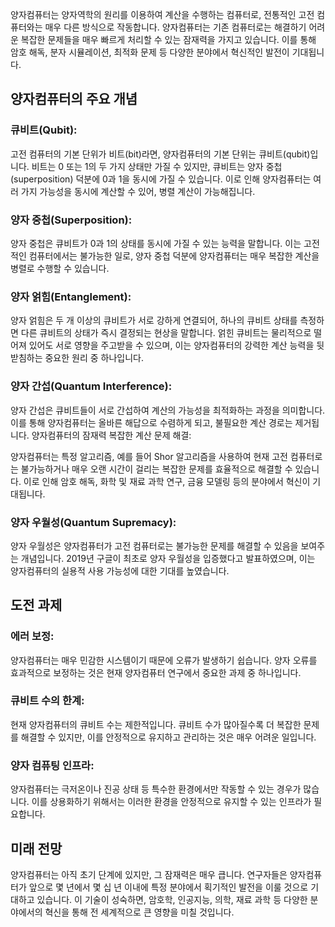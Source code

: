 양자컴퓨터는 양자역학의 원리를 이용하여 계산을 수행하는 컴퓨터로, 전통적인 고전 컴퓨터와는 매우 다른 방식으로 작동합니다. 양자컴퓨터는 기존 컴퓨터로는 해결하기 어려운 복잡한 문제들을 매우 빠르게 처리할 수 있는 잠재력을 가지고 있습니다. 이를 통해 암호 해독, 분자 시뮬레이션, 최적화 문제 등 다양한 분야에서 혁신적인 발전이 기대됩니다.

## 양자컴퓨터의 주요 개념
### 큐비트(Qubit):

고전 컴퓨터의 기본 단위가 비트(bit)라면, 양자컴퓨터의 기본 단위는 큐비트(qubit)입니다. 비트는 0 또는 1의 두 가지 상태만 가질 수 있지만, 큐비트는 양자 중첩(superposition) 덕분에 0과 1을 동시에 가질 수 있습니다. 이로 인해 양자컴퓨터는 여러 가지 가능성을 동시에 계산할 수 있어, 병렬 계산이 가능해집니다.

### 양자 중첩(Superposition):

양자 중첩은 큐비트가 0과 1의 상태를 동시에 가질 수 있는 능력을 말합니다. 이는 고전적인 컴퓨터에서는 불가능한 일로, 양자 중첩 덕분에 양자컴퓨터는 매우 복잡한 계산을 병렬로 수행할 수 있습니다.
### 양자 얽힘(Entanglement):

양자 얽힘은 두 개 이상의 큐비트가 서로 강하게 연결되어, 하나의 큐비트 상태를 측정하면 다른 큐비트의 상태가 즉시 결정되는 현상을 말합니다. 얽힌 큐비트는 물리적으로 떨어져 있어도 서로 영향을 주고받을 수 있으며, 이는 양자컴퓨터의 강력한 계산 능력을 뒷받침하는 중요한 원리 중 하나입니다.
### 양자 간섭(Quantum Interference):

양자 간섭은 큐비트들이 서로 간섭하여 계산의 가능성을 최적화하는 과정을 의미합니다. 이를 통해 양자컴퓨터는 올바른 해답으로 수렴하게 되고, 불필요한 계산 경로는 제거됩니다.
양자컴퓨터의 잠재력
복잡한 계산 문제 해결:

양자컴퓨터는 특정 알고리즘, 예를 들어 Shor 알고리즘을 사용하여 현재 고전 컴퓨터로는 불가능하거나 매우 오랜 시간이 걸리는 복잡한 문제를 효율적으로 해결할 수 있습니다. 이로 인해 암호 해독, 화학 및 재료 과학 연구, 금융 모델링 등의 분야에서 혁신이 기대됩니다.
### 양자 우월성(Quantum Supremacy):

양자 우월성은 양자컴퓨터가 고전 컴퓨터로는 불가능한 문제를 해결할 수 있음을 보여주는 개념입니다. 2019년 구글이 최초로 양자 우월성을 입증했다고 발표하였으며, 이는 양자컴퓨터의 실용적 사용 가능성에 대한 기대를 높였습니다.

## 도전 과제
### 에러 보정:

양자컴퓨터는 매우 민감한 시스템이기 때문에 오류가 발생하기 쉽습니다. 양자 오류를 효과적으로 보정하는 것은 현재 양자컴퓨터 연구에서 중요한 과제 중 하나입니다.
### 큐비트 수의 한계:

현재 양자컴퓨터의 큐비트 수는 제한적입니다. 큐비트 수가 많아질수록 더 복잡한 문제를 해결할 수 있지만, 이를 안정적으로 유지하고 관리하는 것은 매우 어려운 일입니다.
### 양자 컴퓨팅 인프라:

양자컴퓨터는 극저온이나 진공 상태 등 특수한 환경에서만 작동할 수 있는 경우가 많습니다. 이를 상용화하기 위해서는 이러한 환경을 안정적으로 유지할 수 있는 인프라가 필요합니다.
## 미래 전망
양자컴퓨터는 아직 초기 단계에 있지만, 그 잠재력은 매우 큽니다. 연구자들은 양자컴퓨터가 앞으로 몇 년에서 몇 십 년 이내에 특정 분야에서 획기적인 발전을 이룰 것으로 기대하고 있습니다. 이 기술이 성숙하면, 암호학, 인공지능, 의학, 재료 과학 등 다양한 분야에서의 혁신을 통해 전 세계적으로 큰 영향을 미칠 것입니다.